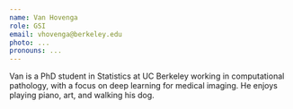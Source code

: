```yaml
---
name: Van Hovenga
role: GSI
email: vhovenga@berkeley.edu
photo: ...
pronouns: ...
---
```

Van is a PhD student in Statistics at UC Berkeley working in computational pathology, with a focus on deep learning for medical imaging. He enjoys playing piano, art, and walking his dog.